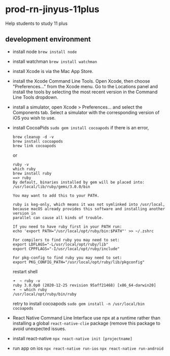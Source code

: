 # prod-rn-jinyus-11plus
Help students to study 11 plus

## development environment

- install node 
  ```brew install node```
- install watchman 
  ```brew install watchman```

- install Xcode is via the Mac App Store.
- install the Xcode Command Line Tools. 
Open Xcode, then choose "Preferences..." from the Xcode menu. Go to the Locations panel and install the tools by selecting the most recent version in the Command Line Tools dropdown.
- install a simulator, open Xcode > Preferences... and select the Components tab. Select a simulator with the corresponding version of iOS you wish to use.

- install CocoaPids
  ```sudo gem install cocoapods```
  if there is an error, 
  ```
  brew cleanup -d -v 
  brew install cocoapods 
  brew link cocoapods
  ```
  or
  ```
  ruby -v
  which ruby
  brew install ruby
  ==> ruby
  By default, binaries installed by gem will be placed into:
  /usr/local/lib/ruby/gems/3.0.0/bin

  You may want to add this to your PATH.

  ruby is keg-only, which means it was not symlinked into /usr/local,
  because macOS already provides this software and installing another version in
  parallel can cause all kinds of trouble.

  If you need to have ruby first in your PATH run:
  echo 'export PATH="/usr/local/opt/ruby/bin:$PATH"' >> ~/.zshrc

  For compilers to find ruby you may need to set:
  export LDFLAGS="-L/usr/local/opt/ruby/lib"
  export CPPFLAGS="-I/usr/local/opt/ruby/include"

  For pkg-config to find ruby you may need to set:
  export PKG_CONFIG_PATH="/usr/local/opt/ruby/lib/pkgconfig"
  ```
  restart shell
  ```
  ➜  ~ ruby -v
  ruby 3.0.0p0 (2020-12-25 revision 95aff21468) [x86_64-darwin20]
  ➜  ~ which ruby
  /usr/local/opt/ruby/bin/ruby
  ```  
  retry to install cocoapods
  ```sudo gem install -n /usr/local/bin cocoapods```

- React Native Command Line Interface
  use npx at a runtime rather than installing a global ```react-native-clie``` package (remove this package to avoid unexpected issues.
    
- install react-native 
  ```npx react-native init [projectname]```

- run app on ios
  ```npx react-native run-ios```
  ```npx react-native run-android```
  
  
